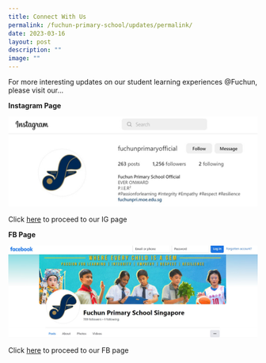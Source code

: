 ```yaml
---
title: Connect With Us
permalink: /fuchun-primary-school/updates/permalink/
date: 2023-03-16
layout: post
description: ""
image: ""
---
```

For more interesting updates on our student learning experiences @Fuchun, please visit our...

**Instagram Page**

![IG Fuchun](/images/IG%20Fuchun.jpg)

Click [here](https://www.instagram.com/fuchunprimaryofficial/?hl=en) to proceed to our IG page


**FB Page**

![FB Fuchun](/images/FB%20Fuchun.jpg)

Click [here](https://www.facebook.com/FuchunPrimarySchool.Singapore/) to proceed to our FB page